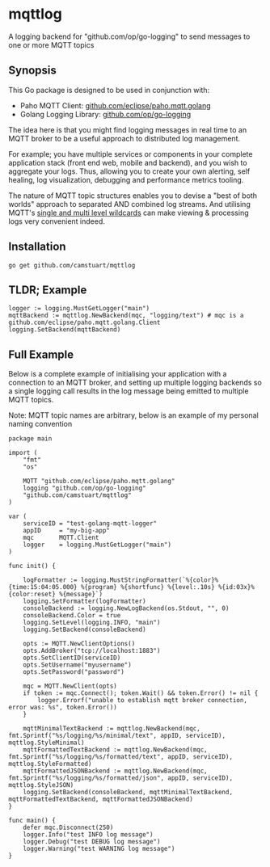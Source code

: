# mqttlog

A logging backend for "github.com/op/go-logging" to send messages to one or more MQTT topics

## Synopsis

This Go package is designed to be used in conjunction with:

- Paho MQTT Client: [github.com/eclipse/paho.mqtt.golang](https://github.com/eclipse/paho.mqtt.golang)
- Golang Logging Library: [github.com/op/go-logging](https://github.com/op/go-logging)

The idea here is that you might find logging messages in real time to an MQTT broker to be a useful approach to distributed log management.

For example; you have multiple services or components in your complete application stack (front end web, mobile and backend), and you wish to aggregate your logs. Thus, allowing you to create your own alerting, self healing, log visualization, debugging and performance metrics tooling.

The nature of MQTT topic structures enables you to devise a "best of both worlds" approach to separated AND combined log streams. And utilising MQTT's [single and multi level wildcards](https://www.hivemq.com/blog/mqtt-essentials-part-5-mqtt-topics-best-practices/) can make viewing & processing logs very convenient indeed.

## Installation

```
go get github.com/camstuart/mqttlog
```

## TLDR; Example

```Golang
logger := logging.MustGetLogger("main")
mqttBackend := mqttlog.NewBackend(mqc, "logging/text") # mqc is a github.com/eclipse/paho.mqtt.golang.Client
logging.SetBackend(mqttBackend)
```

## Full Example

Below is a complete example of initialising your application with a connection to an MQTT broker, and setting up multiple logging backends so a single logging call results in the log message being emitted to multiple MQTT topics.

Note: MQTT topic names are arbitrary, below is an example of my personal naming convention

```Golang
package main

import (
	"fmt"
	"os"

	MQTT "github.com/eclipse/paho.mqtt.golang"
	logging "github.com/op/go-logging"
	"github.com/camstuart/mqttlog"
)

var (
	serviceID = "test-golang-mqtt-logger"
	appID     = "my-big-app"
	mqc       MQTT.Client
	logger    = logging.MustGetLogger("main")
)

func init() {

	logFormatter := logging.MustStringFormatter(`%{color}%{time:15:04:05.000} %{program} %{shortfunc} %{level:.10s} %{id:03x}%{color:reset} %{message}`)
	logging.SetFormatter(logFormatter)
	consoleBackend := logging.NewLogBackend(os.Stdout, "", 0)
	consoleBackend.Color = true
	logging.SetLevel(logging.INFO, "main")
	logging.SetBackend(consoleBackend)

	opts := MQTT.NewClientOptions()
	opts.AddBroker("tcp://localhost:1883")
	opts.SetClientID(serviceID)
	opts.SetUsername("myusername")
	opts.SetPassword("password")

	mqc = MQTT.NewClient(opts)
	if token := mqc.Connect(); token.Wait() && token.Error() != nil {
		logger.Errorf("unable to establish mqtt broker connection, error was: %s", token.Error())
	}

	mqttMinimalTextBackend := mqttlog.NewBackend(mqc, fmt.Sprintf("%s/logging/%s/minimal/text", appID, serviceID), mqttlog.StyleMinimal)
	mqttFormattedTextBackend := mqttlog.NewBackend(mqc, fmt.Sprintf("%s/logging/%s/formatted/text", appID, serviceID), mqttlog.StyleFormatted)
	mqttFormattedJSONBackend := mqttlog.NewBackend(mqc, fmt.Sprintf("%s/logging/%s/formatted/json", appID, serviceID), mqttlog.StyleJSON)
	logging.SetBackend(consoleBackend, mqttMinimalTextBackend, mqttFormattedTextBackend, mqttFormattedJSONBackend)
}

func main() {
	defer mqc.Disconnect(250)
	logger.Info("test INFO log message")
	logger.Debug("test DEBUG log message")
	logger.Warning("test WARNING log message")
}
```

